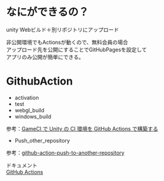 # なにができるの？
unity Webビルド＋別リポジトリにアップロード

非公開環境でもActionsが動くので、無料会員の場合  
アップロード先を公開にすることでGitHubPagesを設定して  
アプリのみ公開が簡単にできる。

# GithubAction
- activation
- test
- webgl_build
- windows_build

参考：[GameCI で Unity の CI 環境を GitHub Actions で構築する](https://zenn.dev/nikaera/articles/unity-gameci-github-actions)


- Push_other_repository

参考：[github-action-push-to-another-repository
](https://github.com/cpina/github-action-push-to-another-repository)


ドキュメント  
[GitHub Actions](https://docs.github.com/ja/actions)
